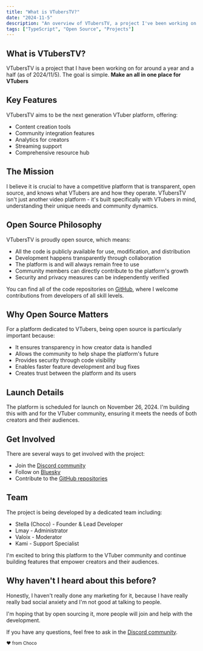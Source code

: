 ```yaml
---
title: "What is VTubersTV?"
date: "2024-11-5"
description: "An overview of VTubersTV, a project I've been working on for around a year and a half."
tags: ["TypeScript", "Open Source", "Projects"]
---
```


## What is VTubersTV? 

VTubersTV is a project that I have been working on for around a year and a half (as of 2024/11/5).
The goal is simple. **Make an all in one place for VTubers**

## Key Features

VTubersTV aims to be the next generation VTuber platform, offering:

- Content creation tools
- Community integration features
- Analytics for creators
- Streaming support
- Comprehensive resource hub

## The Mission

I believe it is crucial to have a competitive platform that is transparent, open source, and knows what VTubers are and how they operate. VTubersTV isn't just another video platform - it's built specifically with VTubers in mind, understanding their unique needs and community dynamics.

## Open Source Philosophy

VTubersTV is proudly open source, which means:

- All the code is publicly available for use, modification, and distribution
- Development happens transparently through collaboration
- The platform is and will always remain free to use
- Community members can directly contribute to the platform's growth
- Security and privacy measures can be independently verified

You can find all of the code repositories on [GitHub](https://github.com/Vtuberstv), where I welcome contributions from developers of all skill levels.

## Why Open Source Matters

For a platform dedicated to VTubers, being open source is particularly important because:

- It ensures transparency in how creator data is handled
- Allows the community to help shape the platform's future
- Provides security through code visibility
- Enables faster feature development and bug fixes
- Creates trust between the platform and its users

## Launch Details

The platform is scheduled for launch on November 26, 2024. I'm building this with and for the VTuber community, ensuring it meets the needs of both creators and their audiences.

## Get Involved

There are several ways to get involved with the project:

- Join the [Discord community](https://discord.gg/KtaNFKjFKQ)
- Follow on [Bluesky](https://bsky.app/profile/vtubers.tv)
- Contribute to the [GitHub repositories](https://github.com/Vtuberstv)

## Team

The project is being developed by a dedicated team including:

- Stella (Choco) - Founder & Lead Developer
- Lmay - Administrator
- Valoix - Moderator
- Kami - Support Specialist

I'm excited to bring this platform to the VTuber community and continue building features that empower creators and their audiences.

## Why haven't I heard about this before?

Honestly, I haven't really done any marketing for it, because I have really really bad social anxiety and I'm not good at talking to people.

I'm hoping that by open sourcing it, more people will join and help with the development.

If you have any questions, feel free to ask in the [Discord community](https://discord.gg/KtaNFKjFKQ).


<small>
❤️ from Choco
</small>